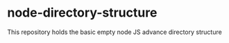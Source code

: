 # node-directory-structure
This repository holds the basic empty node JS advance directory structure
